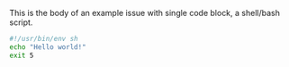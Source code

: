 This is the body of an example issue with single code block, a shell/bash script.

```sh :file: run
#!/usr/bin/env sh
echo "Hello world!"
exit 5
```
